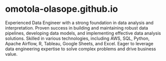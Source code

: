 # omotola-olasope.github.io

Experienced Data Engineer with a strong foundation in data analysis and interpretation. Proven success in building and maintaining robust data pipelines, developing data models, and implementing effective data analysis solutions. Skilled in various technologies, including AWS, SQL, Python, Apache Airflow, R, Tableau, Google Sheets, and Excel. Eager to leverage data engineering expertise to solve complex problems and drive business value.